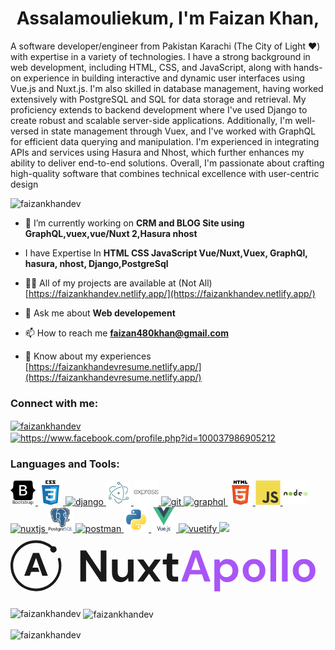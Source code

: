 <h1 align="center">Assalamouliekum, I'm Faizan Khan,</h1>
<p>A software developer/engineer from Pakistan Karachi (The City of Light ❤️) with expertise in a variety of technologies. I have a strong background in web development, including HTML, CSS, and JavaScript, along with hands-on experience in building interactive and dynamic user interfaces using Vue.js and Nuxt.js. I'm also skilled in database management, having worked extensively with PostgreSQL and SQL for data storage and retrieval. My proficiency extends to backend development where I've used Django to create robust and scalable server-side applications. Additionally, I'm well-versed in state management through Vuex, and I've worked with GraphQL for efficient data querying and manipulation. I'm experienced in integrating APIs and services using Hasura and Nhost, which further enhances my ability to deliver end-to-end solutions. Overall, I'm passionate about crafting high-quality software that combines technical excellence with user-centric design</p>

<p align="left"> <img src="https://komarev.com/ghpvc/?username=faizankhandev&label=Profile%20views&color=0e75b6&style=flat" alt="faizankhandev" /> </p>

- 🔭 I’m currently working on **CRM and BLOG Site using GraphQL,vuex,vue/Nuxt 2,Hasura nhost**

- I have Expertise In **HTML CSS JavaScript Vue/Nuxt,Vuex, GraphQl, hasura, nhost, Django,PostgreSql**

- 👨‍💻 All of my projects are available at (Not All) [https://faizankhandev.netlify.app/](https://faizankhandev.netlify.app/)

- 💬 Ask me about **Web developement**

- 📫 How to reach me **faizan480khan@gmail.com**

- 📄 Know about my experiences [https://faizankhandevresume.netlify.app/](https://faizankhandevresume.netlify.app/)

<h3 align="left">Connect with me:</h3>
<p align="left">
<a href="https://dev.to/faizankhandev" target="blank"><img align="center" src="https://raw.githubusercontent.com/rahuldkjain/github-profile-readme-generator/master/src/images/icons/Social/devto.svg" alt="faizankhandev" height="30" width="40" /></a>
<a href="https://fb.com/https://www.facebook.com/profile.php?id=100037986905212" target="blank"><img align="center" src="https://raw.githubusercontent.com/rahuldkjain/github-profile-readme-generator/master/src/images/icons/Social/facebook.svg" alt="https://www.facebook.com/profile.php?id=100037986905212" height="30" width="40" /></a>
</p>

<h3 align="left">Languages and Tools:</h3>
<p align="left"> <a href="https://getbootstrap.com" target="_blank" rel="noreferrer"> <img src="https://raw.githubusercontent.com/devicons/devicon/master/icons/bootstrap/bootstrap-plain-wordmark.svg" alt="bootstrap" width="40" height="40"/> </a> <a href="https://www.w3schools.com/css/" target="_blank" rel="noreferrer"> <img src="https://raw.githubusercontent.com/devicons/devicon/master/icons/css3/css3-original-wordmark.svg" alt="css3" width="40" height="40"/> </a> <a href="https://www.djangoproject.com/" target="_blank" rel="noreferrer"> <img src="https://cdn.worldvectorlogo.com/logos/django.svg" alt="django" width="40" height="40"/> </a> <a href="https://www.electronjs.org" target="_blank" rel="noreferrer"> <img src="https://raw.githubusercontent.com/devicons/devicon/master/icons/electron/electron-original.svg" alt="electron" width="40" height="40"/> </a> <a href="https://expressjs.com" target="_blank" rel="noreferrer"> <img src="https://raw.githubusercontent.com/devicons/devicon/master/icons/express/express-original-wordmark.svg" alt="express" width="40" height="40"/> </a> <a href="https://git-scm.com/" target="_blank" rel="noreferrer"> <img src="https://www.vectorlogo.zone/logos/git-scm/git-scm-icon.svg" alt="git" width="40" height="40"/> </a> <a href="https://graphql.org" target="_blank" rel="noreferrer"> <img src="https://www.vectorlogo.zone/logos/graphql/graphql-icon.svg" alt="graphql" width="40" height="40"/> </a> <a href="https://www.w3.org/html/" target="_blank" rel="noreferrer"> <img src="https://raw.githubusercontent.com/devicons/devicon/master/icons/html5/html5-original-wordmark.svg" alt="html5" width="40" height="40"/> </a> <a href="https://developer.mozilla.org/en-US/docs/Web/JavaScript" target="_blank" rel="noreferrer"> <img src="https://raw.githubusercontent.com/devicons/devicon/master/icons/javascript/javascript-original.svg" alt="javascript" width="40" height="40"/> </a> <a href="https://nodejs.org" target="_blank" rel="noreferrer"> <img src="https://raw.githubusercontent.com/devicons/devicon/master/icons/nodejs/nodejs-original-wordmark.svg" alt="nodejs" width="40" height="40"/> </a> <a href="https://nuxtjs.org/" target="_blank" rel="noreferrer"> <img src="https://www.vectorlogo.zone/logos/nuxtjs/nuxtjs-icon.svg" alt="nuxtjs" width="40" height="40"/> </a> <a href="https://www.postgresql.org" target="_blank" rel="noreferrer"> <img src="https://raw.githubusercontent.com/devicons/devicon/master/icons/postgresql/postgresql-original-wordmark.svg" alt="postgresql" width="40" height="40"/> </a> <a href="https://postman.com" target="_blank" rel="noreferrer"> <img src="https://www.vectorlogo.zone/logos/getpostman/getpostman-icon.svg" alt="postman" width="40" height="40"/> </a> <a href="https://www.python.org" target="_blank" rel="noreferrer"> <img src="https://raw.githubusercontent.com/devicons/devicon/master/icons/python/python-original.svg" alt="python" width="40" height="40"/> </a> <a href="https://vuejs.org/" target="_blank" rel="noreferrer"> <img src="https://raw.githubusercontent.com/devicons/devicon/master/icons/vuejs/vuejs-original-wordmark.svg" alt="vuejs" width="40" height="40"/> </a> <a href="https://vuetifyjs.com/en/" target="_blank" rel="noreferrer"> <img src="https://bestofjs.org/logos/vuetify.svg" alt="vuetify" width="40" height="40"/> </a>
<img  width="100" height="auto" src="https://graphql-engine-cdn.hasura.io/console/assets/channel/stable/v2.21/white-logo.svg" />
<svg class="" viewBox="0 0 198 40" fill="none" xmlns="http://www.w3.org/2000/svg" data-v-24bf8c55="" data-v-c2bc83a5=""><path d="M43.904 30V10.4h3.584L56.7 24.204V10.4h3.584V30H56.7l-9.212-13.776V30h-3.584Zm25.304.336c-1.736 0-3.08-.541-4.032-1.624-.934-1.083-1.4-2.67-1.4-4.76v-7.84h3.556v7.504c0 1.195.242 2.11.728 2.744.485.635 1.25.952 2.296.952.989 0 1.801-.355 2.436-1.064.653-.71.98-1.699.98-2.968v-7.168h3.584V30h-3.164l-.28-2.352a4.856 4.856 0 0 1-1.876 1.96c-.803.485-1.746.728-2.828.728ZM79.718 30l5.04-6.944-5.04-6.944h3.837l3.528 4.928 3.5-4.928h3.864l-5.068 6.944L94.447 30h-3.864l-3.5-4.928L83.555 30h-3.836Zm23.2 0c-1.456 0-2.623-.355-3.5-1.064-.877-.71-1.316-1.97-1.316-3.78v-6.048h-2.38v-2.996h2.38l.42-3.724h3.164v3.724h3.752v2.996h-3.752v6.076c0 .672.14 1.139.42 1.4.299.243.803.364 1.512.364h1.736V30h-2.436Z" fill="currentColor" data-v-c2bc83a5=""></path><path d="m107.339 30 7.168-19.6h4.032l7.168 19.6h-3.808l-1.568-4.536h-7.644L111.091 30h-3.752Zm6.328-7.336h5.684l-2.856-8.148-2.828 8.148Zm14.481 13.496V16.112h3.192l.392 1.988c.448-.616 1.036-1.157 1.764-1.624.747-.467 1.708-.7 2.884-.7 1.307 0 2.473.317 3.5.952 1.027.635 1.839 1.503 2.436 2.604.597 1.101.896 2.352.896 3.752s-.299 2.65-.896 3.752a6.871 6.871 0 0 1-2.436 2.576c-1.027.616-2.193.924-3.5.924-1.045 0-1.96-.196-2.744-.588a4.944 4.944 0 0 1-1.904-1.652v8.064h-3.584Zm7.476-8.96c1.139 0 2.081-.383 2.828-1.148.747-.765 1.12-1.755 1.12-2.968s-.373-2.212-1.12-2.996c-.747-.784-1.689-1.176-2.828-1.176-1.157 0-2.109.392-2.856 1.176-.728.765-1.092 1.755-1.092 2.968s.364 2.212 1.092 2.996c.747.765 1.699 1.148 2.856 1.148Zm17.454 3.136c-1.344 0-2.558-.308-3.64-.924a6.945 6.945 0 0 1-2.548-2.548c-.616-1.101-.924-2.37-.924-3.808 0-1.437.317-2.697.952-3.78a6.884 6.884 0 0 1 2.548-2.576c1.082-.616 2.296-.924 3.64-.924 1.325 0 2.52.308 3.584.924a6.632 6.632 0 0 1 2.548 2.576c.634 1.083.952 2.343.952 3.78 0 1.437-.318 2.707-.952 3.808a6.686 6.686 0 0 1-2.548 2.548c-1.083.616-2.287.924-3.612.924Zm0-3.108c.933 0 1.745-.345 2.436-1.036.69-.71 1.036-1.755 1.036-3.136 0-1.381-.346-2.417-1.036-3.108-.691-.71-1.494-1.064-2.408-1.064-.952 0-1.774.355-2.464 1.064-.672.69-1.008 1.727-1.008 3.108s.336 2.427 1.008 3.136c.69.69 1.502 1.036 2.436 1.036ZM163.394 30V9.84h3.584V30h-3.584Zm7.246 0V9.84h3.584V30h-3.584Zm13.91.336c-1.344 0-2.557-.308-3.64-.924a6.952 6.952 0 0 1-2.548-2.548c-.616-1.101-.924-2.37-.924-3.808 0-1.437.318-2.697.952-3.78a6.892 6.892 0 0 1 2.548-2.576c1.083-.616 2.296-.924 3.64-.924 1.326 0 2.52.308 3.584.924a6.626 6.626 0 0 1 2.548 2.576c.635 1.083.952 2.343.952 3.78 0 1.437-.317 2.707-.952 3.808a6.68 6.68 0 0 1-2.548 2.548c-1.082.616-2.286.924-3.612.924Zm0-3.108c.934 0 1.746-.345 2.436-1.036.691-.71 1.036-1.755 1.036-3.136 0-1.381-.345-2.417-1.036-3.108-.69-.71-1.493-1.064-2.408-1.064-.952 0-1.773.355-2.464 1.064-.672.69-1.008 1.727-1.008 3.108s.336 2.427 1.008 3.136c.691.69 1.503 1.036 2.436 1.036Z" fill="#A855F7" data-v-c2bc83a5=""></path><path d="M20.028 26.315h3.454L17.97 12.006H14.15L8.637 26.315h3.454l.9-2.424h5.21l-.943-2.682h-3.43l2.231-6.157 3.97 11.263Zm11.39-10.594a.83.83 0 1 0-1.602.445c.346 1.248.522 2.538.522 3.834 0 7.906-6.432 14.338-14.338 14.338-7.906 0-14.338-6.432-14.338-14.338C1.662 12.094 8.094 5.662 16 5.662c3.35 0 6.59 1.19 9.147 3.307a2 2 0 1 0 1.235-1.133A16.044 16.044 0 0 0 16 4C7.178 4 0 11.178 0 20s7.178 16 16 16 16-7.178 16-16c0-1.446-.196-2.886-.583-4.279Z" fill="currentColor" data-v-c2bc83a5=""></path></svg>
 </p>

<p><img align="left" src="https://github-readme-stats.vercel.app/api/top-langs?username=faizankhandev&show_icons=true&locale=en&layout=compact" alt="faizankhandev" /></p>

<p>&nbsp;<img align="center" src="https://github-readme-stats.vercel.app/api?username=faizankhandev&show_icons=true&locale=en" alt="faizankhandev" /></p>

<p><img align="center" src="https://github-readme-streak-stats.herokuapp.com/?user=faizankhandev&" alt="faizankhandev" /></p>
